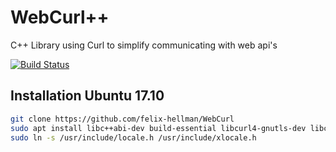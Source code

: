 # WebCurl++
C++ Library using Curl to simplify communicating with web api's 

[![Build Status](https://travis-ci.org/felix-hellman/WebCurl.svg?branch=master)](https://travis-ci.org/felix-hellman/WebCurl)

## Installation Ubuntu 17.10
```bash
git clone https://github.com/felix-hellman/WebCurl
sudo apt install libc++abi-dev build-essential libcurl4-gnutls-dev libc++-dev clang
sudo ln -s /usr/include/locale.h /usr/include/xlocale.h
```
